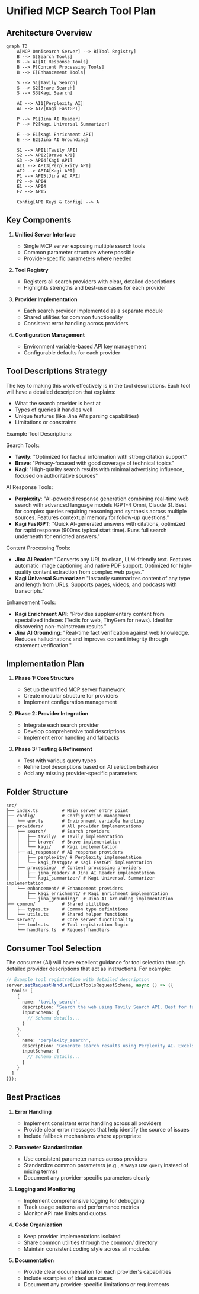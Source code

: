 # Unified MCP Search Tool Plan

## Architecture Overview

```mermaid
graph TD
    A[MCP Omnisearch Server] --> B[Tool Registry]
    B --> S[Search Tools]
    B --> AI[AI Response Tools]
    B --> P[Content Processing Tools]
    B --> E[Enhancement Tools]
    
    S --> S1[Tavily Search]
    S --> S2[Brave Search]
    S --> S3[Kagi Search]
    
    AI --> AI1[Perplexity AI]
    AI --> AI2[Kagi FastGPT]
    
    P --> P1[Jina AI Reader]
    P --> P2[Kagi Universal Summarizer]
    
    E --> E1[Kagi Enrichment API]
    E --> E2[Jina AI Grounding]
    
    S1 --> API1[Tavily API]
    S2 --> API2[Brave API]
    S3 --> API4[Kagi API]
    AI1 --> API3[Perplexity API]
    AI2 --> API4[Kagi API]
    P1 --> API5[Jina AI API]
    P2 --> API4
    E1 --> API4
    E2 --> API5
    
    Config[API Keys & Config] --> A
```

## Key Components

1. **Unified Server Interface**
   - Single MCP server exposing multiple search tools
   - Common parameter structure where possible
   - Provider-specific parameters where needed

2. **Tool Registry**
   - Registers all search providers with clear, detailed descriptions
   - Highlights strengths and best-use cases for each provider

3. **Provider Implementation**
   - Each search provider implemented as a separate module
   - Shared utilities for common functionality
   - Consistent error handling across providers

4. **Configuration Management**
   - Environment variable-based API key management
   - Configurable defaults for each provider

## Tool Descriptions Strategy

The key to making this work effectively is in the tool descriptions. Each tool will have a detailed description that explains:

- What the search provider is best at
- Types of queries it handles well
- Unique features (like Jina AI's parsing capabilities)
- Limitations or constraints

Example Tool Descriptions:

Search Tools:
- **Tavily**: "Optimized for factual information with strong citation support"
- **Brave**: "Privacy-focused with good coverage of technical topics"
- **Kagi**: "High-quality search results with minimal advertising influence, focused on authoritative sources"

AI Response Tools:
- **Perplexity**: "AI-powered response generation combining real-time web search with advanced language models (GPT-4 Omni, Claude 3). Best for complex queries requiring reasoning and synthesis across multiple sources. Features contextual memory for follow-up questions."
- **Kagi FastGPT**: "Quick AI-generated answers with citations, optimized for rapid response (900ms typical start time). Runs full search underneath for enriched answers."

Content Processing Tools:
- **Jina AI Reader**: "Converts any URL to clean, LLM-friendly text. Features automatic image captioning and native PDF support. Optimized for high-quality content extraction from complex web pages."
- **Kagi Universal Summarizer**: "Instantly summarizes content of any type and length from URLs. Supports pages, videos, and podcasts with transcripts."

Enhancement Tools:
- **Kagi Enrichment API**: "Provides supplementary content from specialized indexes (Teclis for web, TinyGem for news). Ideal for discovering non-mainstream results."
- **Jina AI Grounding**: "Real-time fact verification against web knowledge. Reduces hallucinations and improves content integrity through statement verification."

## Implementation Plan

1. **Phase 1: Core Structure**
   - Set up the unified MCP server framework
   - Create modular structure for providers
   - Implement configuration management

2. **Phase 2: Provider Integration**
   - Integrate each search provider
   - Develop comprehensive tool descriptions
   - Implement error handling and fallbacks

3. **Phase 3: Testing & Refinement**
   - Test with various query types
   - Refine tool descriptions based on AI selection behavior
   - Add any missing provider-specific parameters

## Folder Structure

```
src/
├── index.ts         # Main server entry point
├── config/          # Configuration management
│   └── env.ts       # Environment variable handling
├── providers/       # All provider implementations
│   ├── search/      # Search providers
│   │   ├── tavily/  # Tavily implementation
│   │   ├── brave/   # Brave implementation
│   │   └── kagi/    # Kagi implementation
│   ├── ai_response/ # AI response providers
│   │   ├── perplexity/ # Perplexity implementation
│   │   └── kagi_fastgpt/ # Kagi FastGPT implementation
│   ├── processing/  # Content processing providers
│   │   ├── jina_reader/ # Jina AI Reader implementation
│   │   └── kagi_summarizer/ # Kagi Universal Summarizer implementation
│   └── enhancement/ # Enhancement providers
│       ├── kagi_enrichment/ # Kagi Enrichment implementation
│       └── jina_grounding/  # Jina AI Grounding implementation
├── common/          # Shared utilities
│   ├── types.ts     # Common type definitions
│   └── utils.ts     # Shared helper functions
└── server/          # Core server functionality
    ├── tools.ts     # Tool registration logic
    └── handlers.ts  # Request handlers
```

## Consumer Tool Selection

The consumer (AI) will have excellent guidance for tool selection through detailed provider descriptions that act as instructions. For example:

```typescript
// Example tool registration with detailed description
server.setRequestHandler(ListToolsRequestSchema, async () => ({
  tools: [
    {
      name: 'tavily_search',
      description: 'Search the web using Tavily Search API. Best for factual queries requiring reliable sources and citations. Provides high-quality results for technical, scientific, and academic topics. Use when you need verified information with strong citation support.',
      inputSchema: {
        // Schema details...
      }
    },
    {
      name: 'perplexity_search',
      description: 'Generate search results using Perplexity AI. Excels at complex questions requiring reasoning across multiple sources. Best for nuanced topics, emerging trends, and questions needing synthesis of information. Use for questions requiring deeper analysis rather than simple facts.',
      inputSchema: {
        // Schema details...
      }
    }
  ]
}));
```

## Best Practices

1. **Error Handling**
   - Implement consistent error handling across all providers
   - Provide clear error messages that help identify the source of issues
   - Include fallback mechanisms where appropriate

2. **Parameter Standardization**
   - Use consistent parameter names across providers
   - Standardize common parameters (e.g., always use `query` instead of mixing terms)
   - Document any provider-specific parameters clearly

3. **Logging and Monitoring**
   - Implement comprehensive logging for debugging
   - Track usage patterns and performance metrics
   - Monitor API rate limits and quotas

4. **Code Organization**
   - Keep provider implementations isolated
   - Share common utilities through the common/ directory
   - Maintain consistent coding style across all modules

5. **Documentation**
   - Provide clear documentation for each provider's capabilities
   - Include examples of ideal use cases
   - Document any provider-specific limitations or requirements
